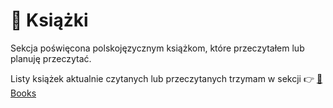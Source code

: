 # 📖 Książki

Sekcja poświęcona polskojęzycznym książkom, które przeczytałem lub planuję przeczytać.

Listy książek aktualnie czytanych lub przeczytanych trzymam w sekcji 👉 [📖 Books](../../books/index.md)
